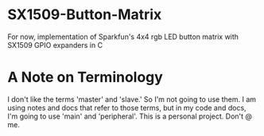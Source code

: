 # SX1509-Button-Matrix
For now, implementation of Sparkfun's 4x4 rgb LED button matrix with SX1509 GPIO expanders in C

# A Note on Terminology

I don't like the terms 'master' and 'slave.' So I'm not going to use them. I am using notes and docs that refer to those terms, but in my code and docs, I'm going to use 'main' and 'peripheral'. This is a personal project. Don't @ me.